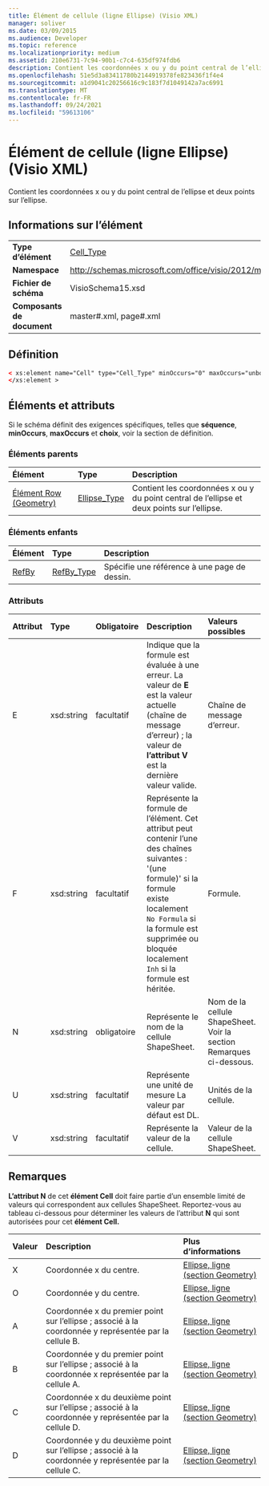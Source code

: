 ```yaml
---
title: Élément de cellule (ligne Ellipse) (Visio XML)
manager: soliver
ms.date: 03/09/2015
ms.audience: Developer
ms.topic: reference
ms.localizationpriority: medium
ms.assetid: 210e6731-7c94-90b1-c7c4-635df974fdb6
description: Contient les coordonnées x ou y du point central de l’ellipse et deux points sur l’ellipse.
ms.openlocfilehash: 51e5d3a83411780b2144919378fe823436f1f4e4
ms.sourcegitcommit: a1d9041c20256616c9c183f7d1049142a7ac6991
ms.translationtype: MT
ms.contentlocale: fr-FR
ms.lasthandoff: 09/24/2021
ms.locfileid: "59613106"
---
```

# <a name="cell-element-ellipse-row-visio-xml"></a>Élément de cellule (ligne Ellipse) (Visio XML)

Contient les coordonnées x ou y du point central de l’ellipse et deux points sur l’ellipse.
  
## <a name="element-information"></a>Informations sur l’élément

|||
|:-----|:-----|
|**Type d’élément** <br/> |[Cell_Type](cell_type-complextypevisio-xml.md) <br/> |
|**Namespace** <br/> |http://schemas.microsoft.com/office/visio/2012/main  <br/> |
|**Fichier de schéma** <br/> |VisioSchema15.xsd  <br/> |
|**Composants de document** <br/> |master#.xml, page#.xml  <br/> |
   
## <a name="definition"></a>Définition

```XML
< xs:element name="Cell" type="Cell_Type" minOccurs="0" maxOccurs="unbounded" >
</xs:element >
```

## <a name="elements-and-attributes"></a>Éléments et attributs

Si le schéma définit des exigences spécifiques, telles que **séquence**, **minOccurs**, **maxOccurs** et **choix**, voir la section de définition. 
  
### <a name="parent-elements"></a>Éléments parents

|**Élément**|**Type**|**Description**|
|:-----|:-----|:-----|
|[Élément Row (Geometry)](row-element-geometry-sectionvisio-xml.md) <br/> |[Ellipse_Type](ellipse_type-complextypevisio-xml.md) <br/> |Contient les coordonnées x ou y du point central de l’ellipse et deux points sur l’ellipse.  <br/> |
   
### <a name="child-elements"></a>Éléments enfants

|**Élément**|**Type**|**Description**|
|:-----|:-----|:-----|
|[RefBy](refby-element-cell_type-complextypevisio-xml.md) <br/> |[RefBy_Type](refby_type-complextypevisio-xml.md) <br/> |Spécifie une référence à une page de dessin.  <br/> |
   
### <a name="attributes"></a>Attributs

|**Attribut**|**Type**|**Obligatoire**|**Description**|**Valeurs possibles**|
|:-----|:-----|:-----|:-----|:-----|
|E  <br/> |xsd:string  <br/> |facultatif  <br/> |Indique que la formule est évaluée à une erreur. La valeur de **E** est la valeur actuelle (chaîne de message d’erreur) ; la valeur de **l’attribut V** est la dernière valeur valide.  <br/> |Chaîne de message d’erreur.  <br/> |
|F  <br/> |xsd:string  <br/> |facultatif  <br/> | Représente la formule de l’élément. Cet attribut peut contenir l’une des chaînes suivantes :  <br/>  '(une formule)' si la formule existe localement  <br/>  `No Formula` si la formule est supprimée ou bloquée localement  <br/>  `Inh` si la formule est héritée.  <br/> |Formule.  <br/> |
|N  <br/> |xsd:string  <br/> |obligatoire  <br/> |Représente le nom de la cellule ShapeSheet.  <br/> |Nom de la cellule ShapeSheet.  <br/> Voir la section Remarques ci-dessous.  <br/> |
|U  <br/> |xsd:string  <br/> |facultatif  <br/> |Représente une unité de mesure La valeur par défaut est DL.  <br/> |Unités de la cellule.  <br/> |
|V  <br/> |xsd:string  <br/> |facultatif  <br/> |Représente la valeur de la cellule.  <br/> |Valeur de la cellule ShapeSheet.  <br/> |
   
## <a name="remarks"></a>Remarques

**L’attribut N** de cet **élément Cell** doit faire partie d’un ensemble limité de valeurs qui correspondent aux cellules ShapeSheet. Reportez-vous au tableau ci-dessous pour déterminer les valeurs de l’attribut **N** qui sont autorisées pour cet **élément Cell.** 
  
|**Valeur**|**Description**|**Plus d’informations**|
|:-----|:-----|:-----|
|X  <br/> |Coordonnée x du centre.  <br/> |[Ellipse, ligne (section Geometry)](ellipse-row-geometry-section.md) <br/> |
|O  <br/> |Coordonnée y du centre.  <br/> |[Ellipse, ligne (section Geometry)](ellipse-row-geometry-section.md) <br/> |
|A  <br/> |Coordonnée x du premier point sur l’ellipse ; associé à la coordonnée y représentée par la cellule B.  <br/> |[Ellipse, ligne (section Geometry)](ellipse-row-geometry-section.md) <br/> |
|B  <br/> |Coordonnée y du premier point sur l’ellipse ; associé à la coordonnée x représentée par la cellule A.  <br/> |[Ellipse, ligne (section Geometry)](ellipse-row-geometry-section.md) <br/> |
|C  <br/> |Coordonnée x du deuxième point sur l’ellipse ; associé à la coordonnée y représentée par la cellule D.  <br/> |[Ellipse, ligne (section Geometry)](ellipse-row-geometry-section.md) <br/> |
|D  <br/> |Coordonnée y du deuxième point sur l’ellipse ; associé à la coordonnée y représentée par la cellule C.  <br/> |[Ellipse, ligne (section Geometry)](ellipse-row-geometry-section.md) <br/> |
   

